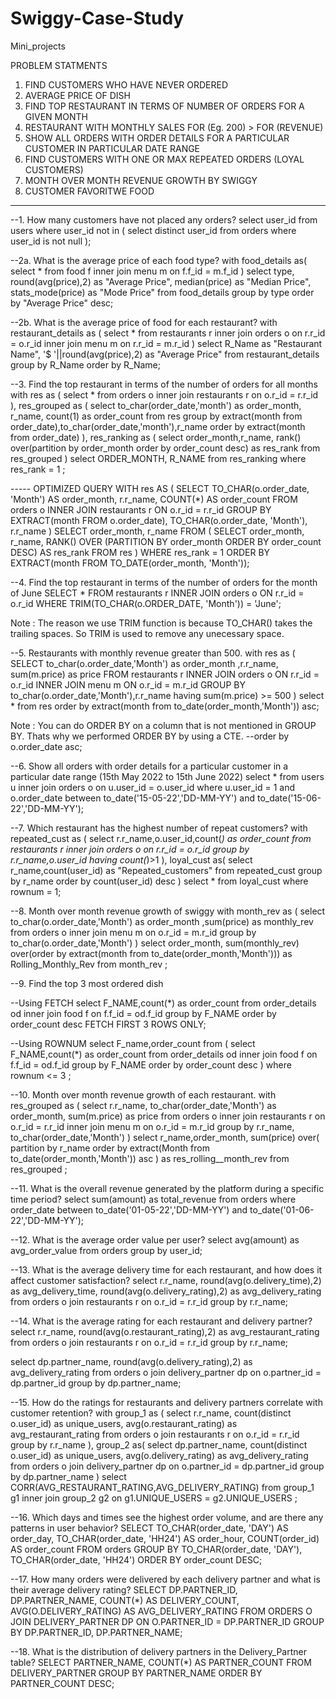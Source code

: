# Swiggy-Case-Study
Mini_projects

 PROBLEM STATMENTS 
 
1) FIND CUSTOMERS WHO HAVE NEVER ORDERED
2) AVERAGE PRICE OF DISH
3) FIND TOP RESTAURANT IN TERMS OF NUMBER OF ORDERS FOR A GIVEN MONTH
4) RESTAURANT WITH MONTHLY SALES FOR (Eg. 200) > FOR  (REVENUE)
5) SHOW ALL ORDERS WITH ORDER DETAILS FOR A PARTICULAR CUSTOMER IN PARTICULAR DATE RANGE
6) FIND CUSTOMERS WITH ONE OR MAX REPEATED  ORDERS (LOYAL CUSTOMERS)
7) MONTH OVER MONTH REVENUE GROWTH BY SWIGGY
8) CUSTOMER FAVORITWE FOOD


-----
--1. How many customers have not placed any orders?
select user_id from users
where user_id not in (
    select distinct user_id from orders
    where user_id is not null
);

--2a. What is the average price of each food type?
 with food_details as(
    select * from food f
    inner join menu m
    on f.f_id = m.f_id
)
select type, round(avg(price),2) as "Average Price",
median(price) as "Median Price",
stats_mode(price) as "Mode Price"
from food_details
group by type
order by "Average Price" desc;

--2b. What is the average price of food for each restaurant?
with restaurant_details as (
    select * from restaurants r
    inner join orders o
    on r.r_id = o.r_id
    inner join menu m
    on r.r_id = m.r_id
)
select R_Name as "Restaurant Name", '$ '||round(avg(price),2) as  "Average Price"
from restaurant_details
group by R_Name
order by R_Name;

--3. Find the top restaurant in terms of the number of orders for all months
with res as (
select * from orders o
inner join restaurants r
on o.r_id = r.r_id
),
res_grouped as (
select to_char(order_date,'month') as order_month, r_name,
count(1) as order_count from res
group by extract(month from order_date),to_char(order_date,'month'),r_name
order by extract(month from order_date)
),
res_ranking as (
select order_month,r_name,
rank() over(partition by order_month order by order_count desc) as res_rank
from res_grouped
)
select ORDER_MONTH, R_NAME from res_ranking
where res_rank = 1
;

----- OPTIMIZED QUERY
WITH res AS (
    SELECT TO_CHAR(o.order_date, 'Month') AS order_month, 
    r.r_name, COUNT(*) AS order_count
    FROM orders o
    INNER JOIN restaurants r 
    ON o.r_id = r.r_id
    GROUP BY EXTRACT(month FROM o.order_date), TO_CHAR(o.order_date, 'Month'), r.r_name
)
SELECT order_month, r_name
FROM (
    SELECT order_month, r_name, 
    RANK() OVER (PARTITION BY order_month ORDER BY order_count DESC) AS res_rank
    FROM res
)
WHERE res_rank = 1
ORDER BY EXTRACT(month FROM TO_DATE(order_month, 'Month'));


--4. Find the top restaurant in terms of the number of orders for the month of June
SELECT *
FROM restaurants r
INNER JOIN orders o
ON r.r_id = o.r_id
WHERE TRIM(TO_CHAR(o.ORDER_DATE, 'Month')) = 'June';

Note : The reason we use TRIM function is because TO_CHAR() takes the trailing spaces. So TRIM is used to remove any unecessary space.

--5. Restaurants with monthly revenue greater than 500.
with res as (
SELECT to_char(o.order_date,'Month') as order_month ,r.r_name, sum(m.price) as price
FROM restaurants r
INNER JOIN orders o ON r.r_id = o.r_id
INNER JOIN menu m ON o.r_id = m.r_id
GROUP BY to_char(o.order_date,'Month'),r.r_name
having sum(m.price) >= 500
)
select * from res
order by extract(month from to_date(order_month,'Month')) asc;

Note : You can do ORDER BY on a column that is not mentioned in GROUP BY. Thats why we performed ORDER BY by using a CTE.
--order by o.order_date asc;


--6. Show all orders with order details for a particular customer in a particular date range (15th May 2022 to 15th June 2022)
select * from users u
inner join orders o
on u.user_id = o.user_id
where u.user_id = 1 and 
o.order_date between to_date('15-05-22','DD-MM-YY') and to_date('15-06-22','DD-MM-YY');

--7. Which restaurant has the highest number of repeat customers?
with repeated_cust as (
select r.r_name,o.user_id,count(*) as order_count from restaurants r
inner join orders o
on r.r_id = o.r_id
group by r.r_name,o.user_id
having count(*)>1
), loyal_cust as(
select r_name,count(user_id) as "Repeated_customers" from repeated_cust
group by r_name
order by count(user_id) desc
)
select * from loyal_cust
where rownum = 1;

--8. Month over month revenue growth of swiggy
with month_rev as (
select to_char(o.order_date,'Month') as order_month ,sum(price) as monthly_rev
from orders o
inner join menu m
on o.r_id = m.r_id
group by to_char(o.order_date,'Month')
)
select order_month,
sum(monthly_rev) over(order by extract(month from to_date(order_month,'Month'))) as Rolling_Monthly_Rev
from month_rev
;


--9. Find the top 3 most ordered dish

--Using FETCH
select F_NAME,count(*) as order_count from order_details od
inner join food f
on f.f_id = od.f_id
group by F_NAME
order by order_count desc
FETCH FIRST 3 ROWS ONLY;

--Using ROWNUM
select F_name,order_count from (
select F_NAME,count(*) as order_count from order_details od
inner join food f
on f.f_id = od.f_id
group by F_NAME
order by order_count desc
)
where rownum <= 3
;


--10. Month over month revenue growth of each restaurant.
with res_grouped as (
select r.r_name, to_char(order_date,'Month') as order_month, sum(m.price) as price
from orders o
inner join restaurants r on o.r_id = r.r_id
inner join menu m on o.r_id = m.r_id
group by r.r_name, to_char(order_date,'Month')
)
select r_name,order_month,
sum(price) over(
    partition by r_name
    order by extract(Month from to_date(order_month,'Month')) asc
    ) as res_rolling__month_rev
from res_grouped
;

--11. What is the overall revenue generated by the platform during a specific time period?
select sum(amount) as total_revenue
from orders
where order_date between to_date('01-05-22','DD-MM-YY') and to_date('01-06-22','DD-MM-YY');

--12. What is the average order value per user?
select avg(amount) as avg_order_value
from orders
group by user_id;

--13. What is the average delivery time for each restaurant, and how does it affect customer satisfaction?
select r.r_name, round(avg(o.delivery_time),2) as avg_delivery_time, round(avg(o.delivery_rating),2) as avg_delivery_rating
from orders o
join restaurants r on o.r_id = r.r_id
group by r.r_name;

--14. What is the average rating for each restaurant and delivery partner?
select r.r_name, round(avg(o.restaurant_rating),2) as avg_restaurant_rating
from orders o
join restaurants r on o.r_id = r.r_id
group by r.r_name;

select dp.partner_name, round(avg(o.delivery_rating),2) as avg_delivery_rating
from orders o
join delivery_partner dp on o.partner_id = dp.partner_id
group by dp.partner_name;

--15. How do the ratings for restaurants and delivery partners correlate with customer retention?
with group_1 as (
select r.r_name, count(distinct o.user_id) as unique_users, avg(o.restaurant_rating) as avg_restaurant_rating
from orders o
join restaurants r on o.r_id = r.r_id
group by r.r_name
), group_2 as(
select dp.partner_name, count(distinct o.user_id) as unique_users, avg(o.delivery_rating) as avg_delivery_rating
from orders o
join delivery_partner dp on o.partner_id = dp.partner_id
group by dp.partner_name
)
select CORR(AVG_RESTAURANT_RATING,AVG_DELIVERY_RATING) from group_1 g1
inner join group_2 g2
on g1.UNIQUE_USERS = g2.UNIQUE_USERS
;

--16. Which days and times see the highest order volume, and are there any patterns in user behavior?
SELECT TO_CHAR(order_date, 'DAY') AS order_day, 
       TO_CHAR(order_date, 'HH24') AS order_hour, 
       COUNT(order_id) AS order_count
FROM orders
GROUP BY TO_CHAR(order_date, 'DAY'), TO_CHAR(order_date, 'HH24')
ORDER BY order_count DESC;

--17. How many orders were delivered by each delivery partner and what is their average delivery rating?
SELECT DP.PARTNER_ID, DP.PARTNER_NAME, COUNT(*) AS DELIVERY_COUNT, AVG(O.DELIVERY_RATING) AS AVG_DELIVERY_RATING
FROM ORDERS O
JOIN DELIVERY_PARTNER DP ON O.PARTNER_ID = DP.PARTNER_ID
GROUP BY DP.PARTNER_ID, DP.PARTNER_NAME;

--18. What is the distribution of delivery partners in the Delivery_Partner table?
SELECT PARTNER_NAME, COUNT(*) AS PARTNER_COUNT 
FROM DELIVERY_PARTNER 
GROUP BY PARTNER_NAME 
ORDER BY PARTNER_COUNT DESC;
